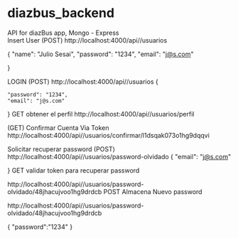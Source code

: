 # diazbus_backend
API for diazBus app, Mongo - Express   
Insert User (POST)
http://localhost:4000/api//usuarios

{
    "name": "Julio Sesai",
    "password": "1234",
    "email": "j@s.com"


}

LOGIN (POST)
http://localhost:4000/api//usuarios
{
     
    "password": "1234",
    "email": "j@s.com"


}
GET   obtener el perfil
http://localhost:4000/api//usuarios/perfil

(GET) Confirmar Cuenta Via Token
http://localhost:4000/api//usuarios/confirmar/l1dsqak073o1hg9dqqvi

Solicitar recuperar password (POST)
http://localhost:4000/api//usuarios/password-olvidado
{
    "email": "j@s.com"

}
GET validar token para recuperar password

http://localhost:4000/api//usuarios/password-olvidado/48jhacujvoo1hg9drdcb
POST  Almacena Nuevo password

http://localhost:4000/api//usuarios/password-olvidado/48jhacujvoo1hg9drdcb

{
    "password":"1234"
}


